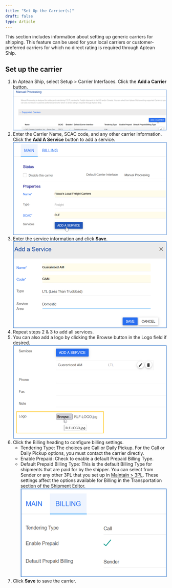 ```yaml
---
title: "Set Up the Carrier(s)"
draft: false
type: Article
---
```


This section includes information about setting up generic carriers for shipping. This feature can be used for your local carriers or customer-preferred carriers for which no direct rating is required through Aptean Ship.
## Set up the carrier


1. In Aptean Ship, select Setup > Carrier Interfaces. Click the **Add a Carrier** button.![](assets/images/aptean-ship-manual-1.png)
2. Enter the Carrier Name, SCAC code, and any other carrier information. Click the **Add A Service** button to add a service.![](assets/images/aptean-ship-manual-2.png)
3. Enter the service information and click **Save**.![](assets/images/aptean-ship-manual-3.png)
4. Repeat steps 2 & 3 to add all services.
5. You can also add a logo by clicking the Browse button in the Logo field if desired.
![](assets/images/aptean-ship-manual-4.png)
6. Click the Billing heading to configure billing settings.
	* Tendering Type: The choices are Call or Daily Pickup. For the Call or Daily Pickup options, you must contact the carrier directly.
	* Enable Prepaid: Check to enable a default Prepaid Billing Type.
	* Default Prepaid Billing Type: This is the default Billing Type for shipments that are paid for by the shipper. You can select from Sender or any other 3PL that you set up in [Maintain > 3PL](3pl-overview.md). These settings affect the options available for Billing in the Transportation section of the Shipment Editor.![](assets/images/aptean-ship-manual-5.png)
7. Click **Save** to save the carrier.


